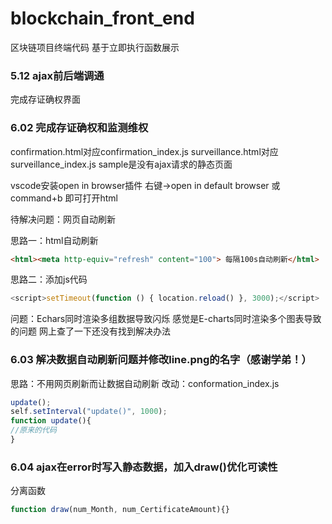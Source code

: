 # blockchain_front_end
区块链项目终端代码 
基于立即执行函数展示

### 5.12 ajax前后端调通
完成存证确权界面

### 6.02 完成存证确权和监测维权
confirmation.html对应confirmation_index.js
surveillance.html对应surveillance_index.js
sample是没有ajax请求的静态页面

vscode安装open in browser插件 右键->open in default browser 或 command+b 即可打开html

待解决问题：网页自动刷新

思路一：html自动刷新 
```html
<html><meta http-equiv="refresh" content="100"> 每隔100s自动刷新</html>
```

思路二：添加js代码
```javascript
<script>setTimeout(function () { location.reload() }, 3000);</script>
```

问题：Echars同时渲染多组数据导致闪烁 感觉是E-charts同时渲染多个图表导致的问题 网上查了一下还没有找到解决办法

### 6.03 解决数据自动刷新问题并修改line.png的名字（感谢学弟！）
思路：不用网页刷新而让数据自动刷新 改动：conformation_index.js
```javascript
update();
self.setInterval("update()", 1000);
function update(){
//原来的代码
}
```

### 6.04 ajax在error时写入静态数据，加入draw()优化可读性
分离函数
```javascript
function draw(num_Month, num_CertificateAmount){}
```